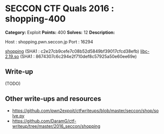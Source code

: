 # SECCON CTF Quals 2016 : shopping-400

**Category:** Exploit
**Points:** 400
**Solves:** 12
**Description:**

Host : shopping.pwn.seccon.jp
Port : 16294

[shopping](shopping) (SHA1 : c2e27cb9cefe7c08b52d5849bf39017cfcd38efb)
[libc-2.19.so](libc-2.19.so) (SHA1 : 8674307c6c294e2f710def8c57925a50e60ee69e)

## Write-up

(TODO)

## Other write-ups and resources

* https://github.com/pwn2expoit/ctfwriteups/blob/master/seccon/shop/solve.py
* https://github.com/DaramG/ctf-writeup/tree/master/2016_seccon/shopping
